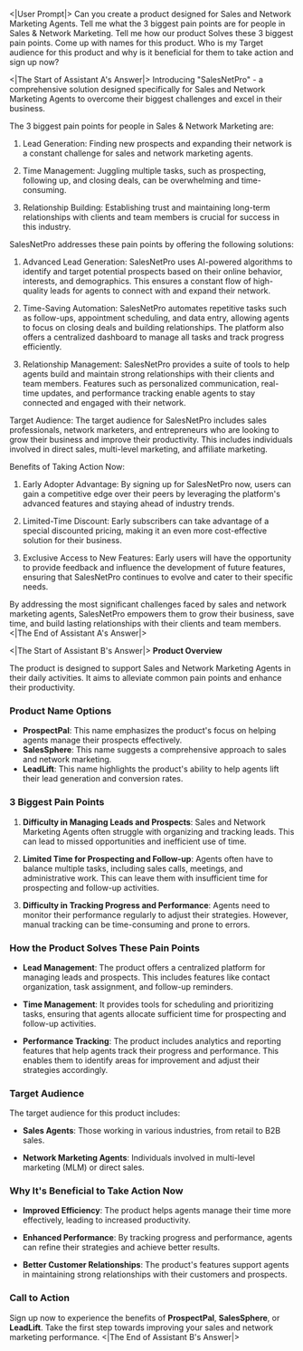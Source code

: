 <|User Prompt|>
Can you create a product designed for Sales and Network Marketing Agents. Tell me what the 3 biggest pain points are for people in Sales & Network Marketing. Tell me how our product Solves these 3 biggest pain points. Come up with names for this product. Who is my Target audience for this product and why is it beneficial for them to take action and sign up now?

<|The Start of Assistant A's Answer|>
Introducing "SalesNetPro" - a comprehensive solution designed specifically for Sales and Network Marketing Agents to overcome their biggest challenges and excel in their business.

The 3 biggest pain points for people in Sales & Network Marketing are:

1. Lead Generation: Finding new prospects and expanding their network is a constant challenge for sales and network marketing agents.

2. Time Management: Juggling multiple tasks, such as prospecting, following up, and closing deals, can be overwhelming and time-consuming.

3. Relationship Building: Establishing trust and maintaining long-term relationships with clients and team members is crucial for success in this industry.

SalesNetPro addresses these pain points by offering the following solutions:

1. Advanced Lead Generation: SalesNetPro uses AI-powered algorithms to identify and target potential prospects based on their online behavior, interests, and demographics. This ensures a constant flow of high-quality leads for agents to connect with and expand their network.

2. Time-Saving Automation: SalesNetPro automates repetitive tasks such as follow-ups, appointment scheduling, and data entry, allowing agents to focus on closing deals and building relationships. The platform also offers a centralized dashboard to manage all tasks and track progress efficiently.

3. Relationship Management: SalesNetPro provides a suite of tools to help agents build and maintain strong relationships with their clients and team members. Features such as personalized communication, real-time updates, and performance tracking enable agents to stay connected and engaged with their network.

Target Audience: The target audience for SalesNetPro includes sales professionals, network marketers, and entrepreneurs who are looking to grow their business and improve their productivity. This includes individuals involved in direct sales, multi-level marketing, and affiliate marketing.

Benefits of Taking Action Now:

1. Early Adopter Advantage: By signing up for SalesNetPro now, users can gain a competitive edge over their peers by leveraging the platform's advanced features and staying ahead of industry trends.

2. Limited-Time Discount: Early subscribers can take advantage of a special discounted pricing, making it an even more cost-effective solution for their business.

3. Exclusive Access to New Features: Early users will have the opportunity to provide feedback and influence the development of future features, ensuring that SalesNetPro continues to evolve and cater to their specific needs.

By addressing the most significant challenges faced by sales and network marketing agents, SalesNetPro empowers them to grow their business, save time, and build lasting relationships with their clients and team members.
<|The End of Assistant A's Answer|>

<|The Start of Assistant B's Answer|>
**Product Overview**

The product is designed to support Sales and Network Marketing Agents in their daily activities. It aims to alleviate common pain points and enhance their productivity.

### Product Name Options

- **ProspectPal**: This name emphasizes the product's focus on helping agents manage their prospects effectively.
- **SalesSphere**: This name suggests a comprehensive approach to sales and network marketing.
- **LeadLift**: This name highlights the product's ability to help agents lift their lead generation and conversion rates.

### 3 Biggest Pain Points

1. **Difficulty in Managing Leads and Prospects**: Sales and Network Marketing Agents often struggle with organizing and tracking leads. This can lead to missed opportunities and inefficient use of time.

2. **Limited Time for Prospecting and Follow-up**: Agents often have to balance multiple tasks, including sales calls, meetings, and administrative work. This can leave them with insufficient time for prospecting and follow-up activities.

3. **Difficulty in Tracking Progress and Performance**: Agents need to monitor their performance regularly to adjust their strategies. However, manual tracking can be time-consuming and prone to errors.

### How the Product Solves These Pain Points

- **Lead Management**: The product offers a centralized platform for managing leads and prospects. This includes features like contact organization, task assignment, and follow-up reminders.
  
- **Time Management**: It provides tools for scheduling and prioritizing tasks, ensuring that agents allocate sufficient time for prospecting and follow-up activities.
  
- **Performance Tracking**: The product includes analytics and reporting features that help agents track their progress and performance. This enables them to identify areas for improvement and adjust their strategies accordingly.

### Target Audience

The target audience for this product includes:

- **Sales Agents**: Those working in various industries, from retail to B2B sales.
  
- **Network Marketing Agents**: Individuals involved in multi-level marketing (MLM) or direct sales.

### Why It's Beneficial to Take Action Now

- **Improved Efficiency**: The product helps agents manage their time more effectively, leading to increased productivity.
  
- **Enhanced Performance**: By tracking progress and performance, agents can refine their strategies and achieve better results.
  
- **Better Customer Relationships**: The product's features support agents in maintaining strong relationships with their customers and prospects.

### Call to Action

Sign up now to experience the benefits of **ProspectPal**, **SalesSphere**, or **LeadLift**. Take the first step towards improving your sales and network marketing performance.
<|The End of Assistant B's Answer|>